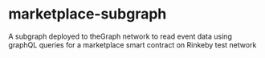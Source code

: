 # marketplace-subgraph
A subgraph deployed to theGraph network to read event data using graphQL queries for a marketplace smart contract on Rinkeby test network
